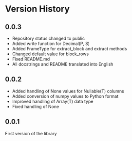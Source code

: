 # Version History

## 0.0.3

* Repository status changed to public
* Added write function for Decimal(P, S)
* Added FrameType for extract_block and extract methods
* Changed default value for block_rows
* Fixed README.md
* All docstrings and README translated into English

## 0.0.2

* Added handling of None values for Nullable(T) columns
* Added conversion of numpy values to Python format
* Improved handling of Array(T) data type
* Fixed handling of None

## 0.0.1

First version of the library
